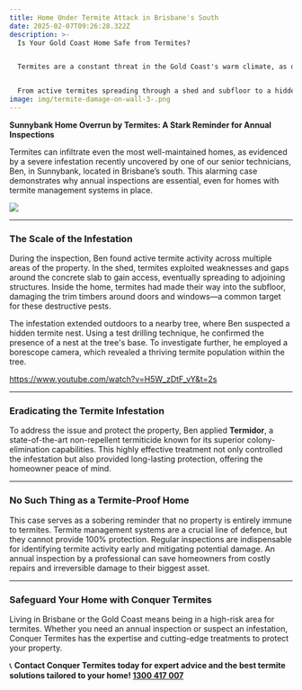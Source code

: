 ```yaml
---
title: Home Under Termite Attack in Brisbane's South
date: 2025-02-07T09:26:28.322Z
description: >-
  Is Your Gold Coast Home Safe from Termites?


  Termites are a constant threat in the Gold Coast's warm climate, as demonstrated by a recent large-scale infestation in Sunnybank on Brisbane's South. At Conquer Termites, we’ve seen how quickly termites can invade homes, even bypassing management systems to cause significant damage.


  From active termites spreading through a shed and subfloor to a hidden nest discovered inside a tree, this case highlights why no home is completely termite-proof. Regular inspections by professionals are crucial for early detection and effective treatment, preventing costly repairs and protecting your biggest asset.
image: img/termite-damage-on-wall-3-.png
---
```

**Sunnybank Home Overrun by Termites: A Stark Reminder for Annual Inspections**

Termites can infiltrate even the most well-maintained homes, as evidenced by a severe infestation recently uncovered by one of our senior technicians, Ben, in Sunnybank, located in Brisbane’s south. This alarming case demonstrates why annual inspections are essential, even for homes with termite management systems in place.

![](img/termite-damage-on-wall-1-.png)

- - -

### **The Scale of the Infestation**

During the inspection, Ben found active termite activity across multiple areas of the property. In the shed, termites exploited weaknesses and gaps around the concrete slab to gain access, eventually spreading to adjoining structures. Inside the home, termites had made their way into the subfloor, damaging the trim timbers around doors and windows—a common target for these destructive pests.

The infestation extended outdoors to a nearby tree, where Ben suspected a hidden termite nest. Using a test drilling technique, he confirmed the presence of a nest at the tree's base. To investigate further, he employed a borescope camera, which revealed a thriving termite population within the tree.



<https://www.youtube.com/watch?v=H5W_zDtF_vY&t=2s>

- - -

### **Eradicating the Termite Infestation**

To address the issue and protect the property, Ben applied **Termidor**, a state-of-the-art non-repellent termiticide known for its superior colony-elimination capabilities. This highly effective treatment not only controlled the infestation but also provided long-lasting protection, offering the homeowner peace of mind.

- - -

### **No Such Thing as a Termite-Proof Home**

This case serves as a sobering reminder that no property is entirely immune to termites. Termite management systems are a crucial line of defence, but they cannot provide 100% protection. Regular inspections are indispensable for identifying termite activity early and mitigating potential damage. An annual inspection by a professional can save homeowners from costly repairs and irreversible damage to their biggest asset.

- - -

### **Safeguard Your Home with Conquer Termites**

Living in Brisbane or the Gold Coast means being in a high-risk area for termites. Whether you need an annual inspection or suspect an infestation, Conquer Termites has the expertise and cutting-edge treatments to protect your property.

📞 **Contact Conquer Termites today for expert advice and the best termite solutions tailored to your home! [1300 417 007](tel:1300417007)**